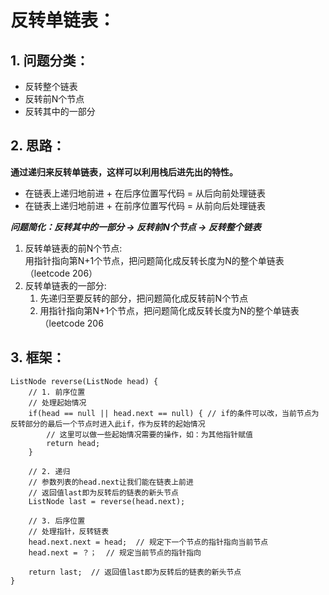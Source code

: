 # 反转单链表：

## 1. **问题分类**：
- 反转整个链表  
- 反转前N个节点  
- 反转其中的一部分

## 2. **思路**：
**通过递归来反转单链表，这样可以利用栈后进先出的特性。**  
- 在链表上递归地前进 + 在后序位置写代码 = 从后向前处理链表
- 在链表上递归地前进 + 在前序位置写代码 = 从前向后处理链表

***问题简化：反转其中的一部分 -> 反转前N个节点 -> 反转整个链表***  
1. 反转单链表的前N个节点:   
    用指针指向第N+1个节点，把问题简化成反转长度为N的整个单链表（leetcode 206）  
2. 反转单链表的一部分:  
   1. 先递归至要反转的部分，把问题简化成反转前N个节点
   2. 用指针指向第N+1个节点，把问题简化成反转长度为N的整个单链表（leetcode 206

## 3. **框架**：
```
ListNode reverse(ListNode head) {
    // 1. 前序位置
    // 处理起始情况
    if(head == null || head.next == null) { // if的条件可以改，当前节点为反转部分的最后一个节点时进入此if，作为反转的起始情况
        // 这里可以做一些起始情况需要的操作，如：为其他指针赋值
        return head;
    }

    // 2. 递归
    // 参数列表的head.next让我们能在链表上前进
    // 返回值last即为反转后的链表的新头节点
    ListNode last = reverse(head.next);

    // 3. 后序位置
    // 处理指针，反转链表
    head.next.next = head;  // 规定下一个节点的指针指向当前节点
    head.next = ？；  // 规定当前节点的指针指向

    return last;  // 返回值last即为反转后的链表的新头节点
}
```